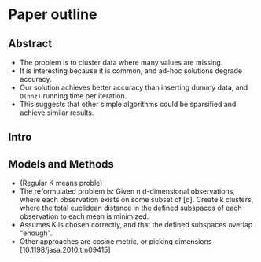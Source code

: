 # Paper outline

## Abstract

* The problem is to cluster data where many values are missing.
* It is interesting because it is common, and ad-hoc solutions degrade accuracy.
* Our solution achieves better accuracy than inserting dummy data, and `O(nnz)` running time per iteration.
* This suggests that other simple algorithms could be sparsified and achieve similar results.

## Intro

## Models and Methods

* (Regular K means proble)
* The reformulated problem is: Given n d-dimensional observations, where each observation exists on some subset of [d]. Create k clusters, where the total euclidean distance in the defined subspaces of each observation to each mean is minimized.
* Assumes K is chosen correctly, and that the defined subspaces overlap "enough".
* Other approaches are cosine metric, or picking dimensions [10.1198/jasa.2010.tm09415]
